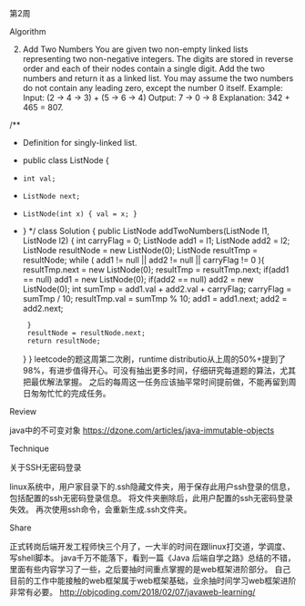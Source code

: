 第2周

Algorithm

2. Add Two Numbers
You are given two non-empty linked lists representing two non-negative integers. The digits are stored in reverse order and each of their nodes contain a single digit. Add the two numbers and return it as a linked list.
You may assume the two numbers do not contain any leading zero, except the number 0 itself.
Example:
Input: (2 -> 4 -> 3) + (5 -> 6 -> 4)
Output: 7 -> 0 -> 8
Explanation: 342 + 465 = 807.


/**
 * Definition for singly-linked list.
 * public class ListNode {
 *     int val;
 *     ListNode next;
 *     ListNode(int x) { val = x; }
 * }
 */
class Solution {
    public ListNode addTwoNumbers(ListNode l1, ListNode l2) {
        int carryFlag = 0;
        ListNode add1 = l1;
        ListNode add2 = l2;
        ListNode resultNode = new ListNode(0);
        ListNode resultTmp = resultNode;
        while ( add1 != null || add2 != null || carryFlag != 0 ){
            resultTmp.next = new ListNode(0);
            resultTmp = resultTmp.next;
            if(add1 == null) add1 = new ListNode(0);
            if(add2 == null) add2 = new ListNode(0);
            int sumTmp = add1.val + add2.val + carryFlag;
            carryFlag = sumTmp / 10;
            resultTmp.val = sumTmp % 10;
            add1 = add1.next;
            add2 = add2.next;
           
        }
        resultNode = resultNode.next;
        return resultNode;
        
    }
}
leetcode的题这周第二次刷，runtime distributio从上周的50%+提到了98%，有进步值得开心。可没有抽出更多时间，仔细研究每道题的算法，尤其把最优解法掌握。
之后的每周这一任务应该抽平常时间提前做，不能再留到周日匆匆忙忙的完成任务。

Review

java中的不可变对象
https://dzone.com/articles/java-immutable-objects

Technique

关于SSH无密码登录

linux系统中，用户家目录下的.ssh隐藏文件夹，用于保存此用户ssh登录的信息，包括配置的ssh无密码登录信息。
将文件夹删除后，此用户配置的ssh无密码登录失效。
再次使用ssh命令，会重新生成.ssh文件夹。

Share

正式转岗后端开发工程师快三个月了，一大半的时间在跟linux打交道，学调度、写shell脚本。
java千万不能落下，看到一篇《Java 后端自学之路》总结的不错，里面有些内容学习了一些，之后要抽时间重点掌握的是web框架进阶部分。
自己目前的工作中能接触的web框架属于web框架基础，业余抽时间学习web框架进阶非常有必要。
http://objcoding.com/2018/02/07/javaweb-learning/
